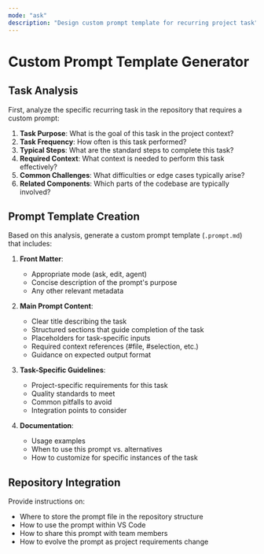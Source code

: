 ```yaml
---
mode: "ask"
description: "Design custom prompt template for recurring project task"
---
```

# Custom Prompt Template Generator

## Task Analysis

First, analyze the specific recurring task in the repository that requires a custom prompt:

1. **Task Purpose**: What is the goal of this task in the project context?
2. **Task Frequency**: How often is this task performed?
3. **Typical Steps**: What are the standard steps to complete this task?
4. **Required Context**: What context is needed to perform this task effectively?
5. **Common Challenges**: What difficulties or edge cases typically arise?
6. **Related Components**: Which parts of the codebase are typically involved?

## Prompt Template Creation

Based on this analysis, generate a custom prompt template (`.prompt.md`) that includes:

1. **Front Matter**:
   - Appropriate mode (ask, edit, agent)
   - Concise description of the prompt's purpose
   - Any other relevant metadata

2. **Main Prompt Content**:
   - Clear title describing the task
   - Structured sections that guide completion of the task
   - Placeholders for task-specific inputs
   - Required context references (#file, #selection, etc.)
   - Guidance on expected output format

3. **Task-Specific Guidelines**:
   - Project-specific requirements for this task
   - Quality standards to meet
   - Common pitfalls to avoid
   - Integration points to consider

4. **Documentation**:
   - Usage examples
   - When to use this prompt vs. alternatives
   - How to customize for specific instances of the task

## Repository Integration

Provide instructions on:
- Where to store the prompt file in the repository structure
- How to use the prompt within VS Code
- How to share this prompt with team members
- How to evolve the prompt as project requirements change
